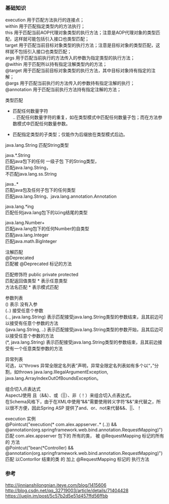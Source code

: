 ### 基础知识  

execution 用于匹配方法执行的连接点；  
within 用于匹配指定类型内的方法执行；  
this 用于匹配当前AOP代理对象类型的执行方法；注意是AOP代理对象的类型匹配，这样就可能包括引入接口也类型匹配；  
target 用于匹配当前目标对象类型的执行方法；注意是目标对象的类型匹配，这样就不包括引入接口也类型匹配；  
args 用于匹配当前执行的方法传入的参数为指定类型的执行方法；  
@within 用于匹配所以持有指定注解类型内的方法；  
@target 用于匹配当前目标对象类型的执行方法，其中目标对象持有指定的注解；  
@args 用于匹配当前执行的方法传入的参数持有指定注解的执行；  
@annotation 用于匹配当前执行方法持有指定注解的方法；    

类型匹配  
* 匹配任何数量字符  
.. 匹配任何数量字符的重复，如在类型模式中匹配任何数量子包；而在方法参数模式中匹配任何数量参数。  
+ 匹配指定类型的子类型；仅能作为后缀放在类型模式后边。   

java.lang.String 匹配String类型  

java.*.String  
匹配java包下的任何 一级子包 下的String类型，  
匹配java.lang.String，  
不匹配java.lang.ss.String  

java..*  
匹配java包及任何子包下的任何类型  
匹配java.lang.String、java.lang.annotation.Annotation  

java.lang.*ing  
匹配任何java.lang包下的以ing结尾的类型  

java.lang.Number+  
匹配java.lang包下的任何Number的自类型  
匹配java.lang.Integer  
匹配java.math.BigInteger  

注解匹配  
@Deprecated  
匹配被 @Deprecated 标记的方法  

匹配修饰符 public  private  protected  
匹配返回值类型  * 表示任意类型  
方法名匹配  * 表示模式匹配  

参数列表    
()  表示 没有入参  
(..) 接受任意个参数  
(.., java.lang.String) 表示匹配接受java.lang.String类型的参数结束，且其前边可以接受有任意个参数的方法  
(java.lang.String, ..) 表示匹配接受java.lang.String类型的参数开始，且其后边可以接受任意个参数的方法  
(*, java.lang.String) 表示匹配接受java.lang.String类型的参数结束，且其前边接受有一个任意类型参数的方法  

异常列表  
可选，以“throws 异常全限定名列表”声明，异常全限定名列表如有多个以“，”分割，如throws java.lang.IllegalArgumentException, java.lang.ArrayIndexOutOfBoundsException。  

组合切入点表达式  
AspectJ使用 且（&&）、或（||）、非（！）来组合切入点表达式。  
在Schema风格下，由于在XML中使用“&&”需要使用转义字符“&amp;&amp;”来代替之，所以很不方便，因此Spring ASP 提供了and、or、not来代替&&、||、！  

execution 实例  
@Pointcut("execution(* com.alex.appserver..* (..)) && @annotation(org.springframework.web.bind.annotation.RequestMapping)")  
匹配 com.alex.appserver 包下的  所有的类， 被 @RequestMapping 标记的所有的 方法  
@Pointcut("bean(*Controller) && @annotation(org.springframework.web.bind.annotation.RequestMapping)")  
匹配 以Contorllor 结束的类 的 加上 @RequestMapping 标记的 执行方法  

### 参考  
http://jinnianshilongnian.iteye.com/blog/1415606  
http://blog.csdn.net/qq_32719003/article/details/71404428  
https://juejin.im/post/5c57b2d5e51d457ffd56ffbb  

